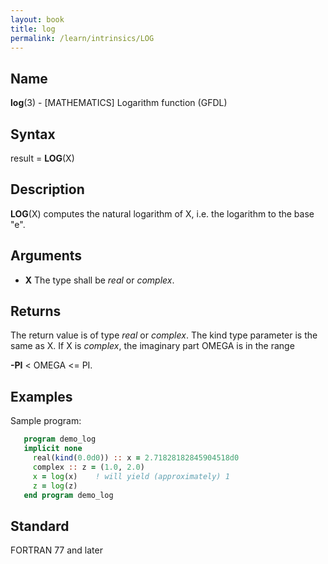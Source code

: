 ```yaml
---
layout: book
title: log
permalink: /learn/intrinsics/LOG
---
```

## __Name__

__log__(3) - \[MATHEMATICS\] Logarithm function
(GFDL)

## __Syntax__

result = __LOG__(X)

## __Description__

__LOG__(X) computes the natural logarithm of X, i.e. the logarithm to
the base "e".

## __Arguments__

  - __X__
    The type shall be _real_ or _complex_.

## __Returns__

The return value is of type _real_ or _complex_. The kind type parameter is
the same as X. If X is _complex_, the imaginary part OMEGA is in the range

__-PI__ \< OMEGA \<= PI.

## __Examples__

Sample program:

```fortran
   program demo_log
   implicit none
     real(kind(0.0d0)) :: x = 2.71828182845904518d0
     complex :: z = (1.0, 2.0)
     x = log(x)    ! will yield (approximately) 1
     z = log(z)
   end program demo_log
```

## __Standard__

FORTRAN 77 and later
